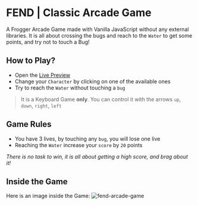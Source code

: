 # FEND | Classic Arcade Game
A Frogger Arcade Game made with Vanilla JavaScript without any external libraries. It is all about crossing the bugs and reach to the `Water` to get some points, and try not to touch a Bug!

## How to Play?
- Open the [Live Preview](https://elharony.github.io/FEND-Arcade-Game/)
- Change your `Character` by clicking on one of the available ones
- Try to reach the `Water` without touching a `bug`

> It is a Keyboard Game **only**. You can control it with the arrows `up`, `down`, `right`, `left`

## Game Rules
- You have 3 lives, by touching any `bug`, you will lose one live
- Reaching the `Water` increase your `score` by `20` points

_There is no task to win, it is all about getting a high score, and brag about it!_

## Inside the Game
Here is an image inside the Game:
![fend-arcade-game](https://user-images.githubusercontent.com/16986422/39674839-7cdbb3d4-5152-11e8-9736-30429af544ca.png)